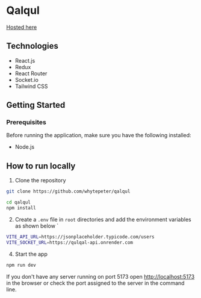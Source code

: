 # Qalqul

[Hosted here](https://qalqul.vercel.app)

## Technologies

- React.js
- Redux
- React Router
- Socket.io
- Tailwind CSS

## Getting Started

### Prerequisites

Before running the application, make sure you have the following installed:

- Node.js

## How to run locally

1. Clone the repository

```bash
git clone https://github.com/whytepeter/qalqul

cd qalqul
npm install

```

2. Create a `.env` file in `root` directories and add the environment variables as shown below `

```bash
VITE_API_URL=https://jsonplaceholder.typicode.com/users
VITE_SOCKET_URL=https://qulqal-api.onrender.com
```

4. Start the app

```bash
npm run dev
```

If you don't have any server running on port 5173 open [http://localhost:5173](http://localhost:5173) in the browser or check the port assigned to the server in the command line.
